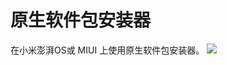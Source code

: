 # 原生软件包安装器
在小米澎湃OS或 MIUI 上使用原生软件包安装器。
![](https://github.com/user-attachments/assets/5f9668ab-a84b-4204-9500-79874a4a0b9f)
